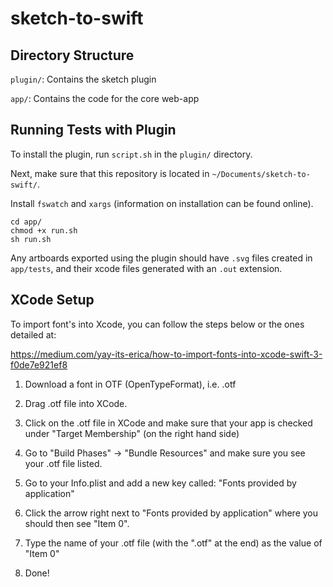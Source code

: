 # sketch-to-swift

## Directory Structure

`plugin/`: Contains the sketch plugin

`app/`: Contains the code for the core web-app

## Running Tests with Plugin

To install the plugin, run `script.sh` in the `plugin/` directory.

Next, make sure that this repository is located in `~/Documents/sketch-to-swift/`.

Install `fswatch` and `xargs` (information on installation can be found online).

```
cd app/
chmod +x run.sh
sh run.sh
```

Any artboards exported using the plugin should have `.svg` files created in `app/tests`, and their xcode files generated with an `.out` extension.

## XCode Setup

To import font's into Xcode, you can follow the steps below or the ones detailed at:

https://medium.com/yay-its-erica/how-to-import-fonts-into-xcode-swift-3-f0de7e921ef8

1) Download a font in OTF (OpenTypeFormat), i.e. .otf

2) Drag .otf file into XCode.

3) Click on the .otf file in XCode and make sure that your app is checked under "Target Membership" (on the right hand side)

4) Go to "Build Phases" -> "Bundle Resources" and make sure you see your .otf file listed.

5) Go to your Info.plist and add a new key called: "Fonts provided by application"

6) Click the arrow right next to "Fonts provided by application" where you should then see "Item 0". 

7) Type the name of your .otf file (with the ".otf" at the end) as the value of "Item 0"

8) Done!


